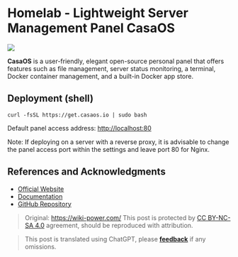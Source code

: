 # Homelab - Lightweight Server Management Panel CasaOS

![](https://img.wiki-power.com/d/wiki-media/img/20230304192541.png)

**CasaOS** is a user-friendly, elegant open-source personal panel that offers features such as file management, server status monitoring, a terminal, Docker container management, and a built-in Docker app store.

## Deployment (shell)

```shell
curl -fsSL https://get.casaos.io | sudo bash
```

Default panel access address: [http://localhost:80](http://localhost:80)

Note: If deploying on a server with a reverse proxy, it is advisable to change the panel access port within the settings and leave port 80 for Nginx.

## References and Acknowledgments

- [Official Website](https://casaos.io)
- [Documentation](https://wiki.casaos.io/en/home)
- [GitHub Repository](https://github.com/IceWhaleTech/CasaOS)

> Original: <https://wiki-power.com/>
> This post is protected by [CC BY-NC-SA 4.0](https://creativecommons.org/licenses/by/4.0/deed.en) agreement, should be reproduced with attribution.

> This post is translated using ChatGPT, please [**feedback**](https://github.com/linyuxuanlin/Wiki_MkDocs/issues/new) if any omissions.
